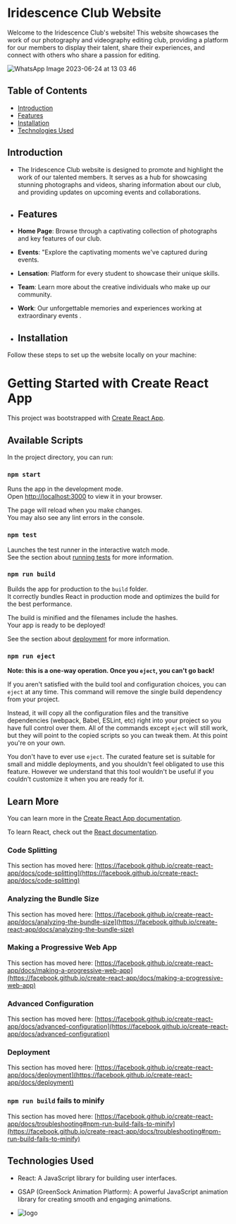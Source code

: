 # Iridescence Club Website

Welcome to the Iridescence Club's website! This website showcases the work of our photography and videography editing club, providing a platform for our members to display their talent, share their experiences, and connect with others who share a passion for editing.

![WhatsApp Image 2023-06-24 at 13 03 46](https://github.com/Team-Iridescence/website/assets/111903817/e310fadb-54df-4ca5-b565-4dfd79974fb3)

## Table of Contents
- [Introduction](#introduction)
- [Features](#features)
- [Installation](#installation)
- [Technologies Used](#technologies-used)

## Introduction
- The Iridescence Club website is designed to promote and highlight the work of our talented members. It serves as a hub for showcasing stunning photographs and videos, sharing information about our club, and providing updates on upcoming events and collaborations.

- ## Features
- **Home Page**: Browse through a captivating collection of photographs and key features of our club.
- **Events**: "Explore the captivating moments we've captured during events.
- **Lensation**: Platform for every student to showcase their unique skills.
- **Team**: Learn more about the creative individuals who make up our community.
- **Work**: Our unforgettable memories and experiences working at extraordinary events .

- ## Installation
Follow these steps to set up the website locally on your machine:
# Getting Started with Create React App

This project was bootstrapped with [Create React App](https://github.com/facebook/create-react-app).

## Available Scripts

In the project directory, you can run:

### `npm start`

Runs the app in the development mode.\
Open [http://localhost:3000](http://localhost:3000) to view it in your browser.

The page will reload when you make changes.\
You may also see any lint errors in the console.

### `npm test`

Launches the test runner in the interactive watch mode.\
See the section about [running tests](https://facebook.github.io/create-react-app/docs/running-tests) for more information.

### `npm run build`

Builds the app for production to the `build` folder.\
It correctly bundles React in production mode and optimizes the build for the best performance.

The build is minified and the filenames include the hashes.\
Your app is ready to be deployed!

See the section about [deployment](https://facebook.github.io/create-react-app/docs/deployment) for more information.

### `npm run eject`

**Note: this is a one-way operation. Once you `eject`, you can't go back!**

If you aren't satisfied with the build tool and configuration choices, you can `eject` at any time. This command will remove the single build dependency from your project.

Instead, it will copy all the configuration files and the transitive dependencies (webpack, Babel, ESLint, etc) right into your project so you have full control over them. All of the commands except `eject` will still work, but they will point to the copied scripts so you can tweak them. At this point you're on your own.

You don't have to ever use `eject`. The curated feature set is suitable for small and middle deployments, and you shouldn't feel obligated to use this feature. However we understand that this tool wouldn't be useful if you couldn't customize it when you are ready for it.

## Learn More

You can learn more in the [Create React App documentation](https://facebook.github.io/create-react-app/docs/getting-started).

To learn React, check out the [React documentation](https://reactjs.org/).

### Code Splitting

This section has moved here: [https://facebook.github.io/create-react-app/docs/code-splitting](https://facebook.github.io/create-react-app/docs/code-splitting)

### Analyzing the Bundle Size

This section has moved here: [https://facebook.github.io/create-react-app/docs/analyzing-the-bundle-size](https://facebook.github.io/create-react-app/docs/analyzing-the-bundle-size)

### Making a Progressive Web App

This section has moved here: [https://facebook.github.io/create-react-app/docs/making-a-progressive-web-app](https://facebook.github.io/create-react-app/docs/making-a-progressive-web-app)

### Advanced Configuration

This section has moved here: [https://facebook.github.io/create-react-app/docs/advanced-configuration](https://facebook.github.io/create-react-app/docs/advanced-configuration)

### Deployment

This section has moved here: [https://facebook.github.io/create-react-app/docs/deployment](https://facebook.github.io/create-react-app/docs/deployment)

### `npm run build` fails to minify

This section has moved here: [https://facebook.github.io/create-react-app/docs/troubleshooting#npm-run-build-fails-to-minify](https://facebook.github.io/create-react-app/docs/troubleshooting#npm-run-build-fails-to-minify)

## Technologies Used
- React: A JavaScript library for building user interfaces.
- GSAP (GreenSock Animation Platform): A powerful JavaScript animation library for creating smooth and engaging animations.

- ![logo](https://github.com/Team-Iridescence/website/assets/111903817/b041af92-5754-48ab-8a3f-4bb3e7415d01)

